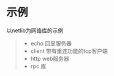 
示例
===============
以netlib为网络库的示例
> * echo 回显服务器
> * client 带有重连功能的tcp客户端
> * http web服务器  
> * rpc 库
